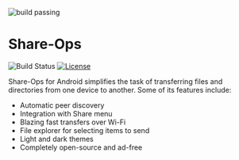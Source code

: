 
![build passing](https://raw.githubusercontent.com/dwyl/repo-badges/master/highresPNGs/build-passing.png)
# Share-Ops

![Build Status](https://travis-ci.org/nitroshare/nitroshare-android.svg?branch=master)
[![License](https://img.shields.io/badge/License-Apache%202.0-blue.svg)](https://opensource.org/licenses/Apache-2.0)

Share-Ops for Android simplifies the task of transferring files and directories from one device to another. Some of its features include:

- Automatic peer discovery
- Integration with Share menu
- Blazing fast transfers over Wi-Fi
- File explorer for selecting items to send
- Light and dark themes
- Completely open-source and ad-free

